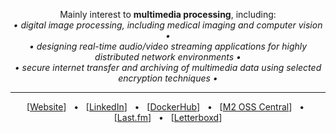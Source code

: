 <p align="center">
	Mainly interest to <b>multimedia processing</b>, including:
	<br>
	<em>• digital image processing, including medical imaging and computer vision •</em>
	<br>
	<em>• designing real-time audio/video streaming applications for highly distributed network environments •</em>
	<br>
	<em>• secure internet transfer and archiving of multimedia data using selected encryption techniques •</em>
</p>

<hr>

<p align="center">
	[<a href="https://miloszgilga.pl" target="_blank">Website</a>]
	&nbsp; • &nbsp;
	[<a href="https://www.linkedin.com/in/miloszgilga" target="_blank">LinkedIn</a>]
	&nbsp; • &nbsp;
	[<a href="https://hub.docker.com/u/milosz08" target="_blank">DockerHub</a>]
	&nbsp; • &nbsp;
	[<a href="https://m2.miloszgilga.pl" target="_blank">M2 OSS Central</a>]
	&nbsp; • &nbsp;
	[<a href="https://www.last.fm/user/milosz08" target="_blank">Last.fm</a>]
	&nbsp; • &nbsp;
	[<a href="https://letterboxd.com/xenomorph8" target="_blank">Letterboxd</a>]
</p>
